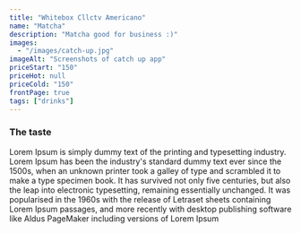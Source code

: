 ```yaml
---
title: "Whitebox Cllctv Americano"
name: "Matcha"
description: "Matcha good for business :)"
images: 
  - "/images/catch-up.jpg"
imageAlt: "Screenshots of catch up app"
priceStart: "150"
priceHot: null
priceCold: "150"
frontPage: true
tags: ["drinks"]
---
```


### The taste

Lorem Ipsum is simply dummy text of the printing and typesetting industry. Lorem Ipsum has been the industry's standard dummy text ever since the 1500s, when an unknown printer took a galley of type and scrambled it to make a type specimen book. It has survived not only five centuries, but also the leap into electronic typesetting, remaining essentially unchanged. It was popularised in the 1960s with the release of Letraset sheets containing Lorem Ipsum passages, and more recently with desktop publishing software like Aldus PageMaker including versions of Lorem Ipsum